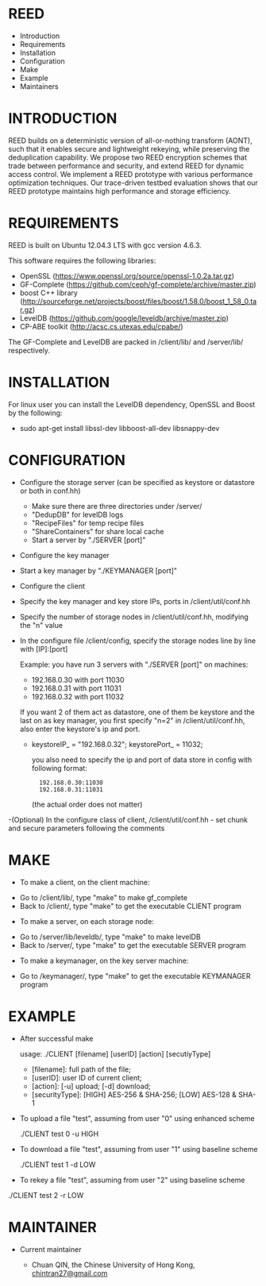 

# REED

 * Introduction
 * Requirements
 * Installation
 * Configuration
 * Make
 * Example
 * Maintainers

# INTRODUCTION

REED builds on a deterministic version of all-or-nothing transform (AONT), such that it enables secure and lightweight rekeying, while preserving the deduplication capability. We propose two REED encryption schemes that trade between performance and security, and extend REED for dynamic access control. We implement a REED prototype with various performance optimization techniques. Our trace-driven testbed evaluation shows that our REED prototype maintains high performance and storage efficiency.

# REQUIREMENTS

REED is built on Ubuntu 12.04.3 LTS with gcc version 4.6.3.

This software requires the following libraries:

 * OpenSSL (https://www.openssl.org/source/openssl-1.0.2a.tar.gz)
 * GF-Complete (https://github.com/ceph/gf-complete/archive/master.zip)
 * boost C++ library (http://sourceforge.net/projects/boost/files/boost/1.58.0/boost_1_58_0.tar.gz)
 * LevelDB (https://github.com/google/leveldb/archive/master.zip)
 * CP-ABE toolkit (http://acsc.cs.utexas.edu/cpabe/)

The GF-Complete and LevelDB are packed in /client/lib/ and /server/lib/ respectively.


# INSTALLATION


For linux user you can install the LevelDB dependency, OpenSSL and Boost by the following:

 * sudo apt-get install libssl-dev libboost-all-dev libsnappy-dev


# CONFIGURATION


 * Configure the storage server (can be specified as keystore or datastore or both in conf.hh)

	- Make sure there are three directories under /server/
	- "DedupDB" for levelDB logs
	- "RecipeFiles" for temp recipe files
	- "ShareContainers" for share local cache
	- Start a server by "./SERVER [port]"


 * Configure the key manager

  - Start a key manager by "./KEYMANAGER [port]"

 * Configure the client
  
  - Specify the key manager and key store IPs, ports in /client/util/conf.hh

  - Specify the number of storage nodes in /client/util/conf.hh, modifying the "n" value

  - In the configure file /client/config, specify the storage nodes line by line with [IP]:[port]

	Example: you have run 3 servers with "./SERVER [port]" on machines:
    - 192.168.0.30 with port 11030
    - 192.168.0.31 with port 11031
    - 192.168.0.32 with port 11032
    
    If you want 2 of them act as datastore, one of them be keystore and the last on as key manager, you first specify "n=2" in /client/util/conf.hh, also enter the keystore's ip and port.
    
    - keystoreIP_ = "192.168.0.32"; keystorePort_ = 11032;
		
		you also need to specify the ip and port of data store in config with following format: 

			192.168.0.30:11030
			192.168.0.31:11031

		(the actual order does not matter)

  -(Optional) In the configure class of client, /client/util/conf.hh
    - set chunk and secure parameters following the comments

# MAKE


 * To make a client, on the client machine:
  - Go to /client/lib/, type "make" to make gf_complete
  - Back to /client/, type "make" to get the executable CLIENT program
  
 * To make a server, on each storage node:
  - Go to /server/lib/leveldb/, type "make" to make levelDB
  - Back to /server/, type "make" to get the executable SERVER program

 * To make a keymanager, on the key server machine:
  - Go to /keymanager/, type "make" to get the executable KEYMANAGER program

# EXAMPLE

 * After successful make

	usage: ./CLIENT [filename] [userID] [action] [secutiyType]

	- [filename]: full path of the file;
	- [userID]: user ID of current client;
	- [action]: [-u] upload; [-d] download;
	- [securityType]: [HIGH] AES-256 & SHA-256; [LOW] AES-128 & SHA-1


 * To upload a file "test", assuming from user "0" using enhanced scheme

	./CLIENT test 0 -u HIGH

 * To download a file "test", assuming from user "1" using baseline scheme

	./CLIENT test 1 -d LOW

 * To rekey a file "test", assuming from user "2" using baseline scheme

  ./CLIENT test 2 -r LOW

# MAINTAINER

 * Current maintainer

	- Chuan QIN, the Chinese University of Hong Kong, chintran27@gmail.com




